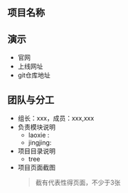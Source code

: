 ## 项目名称
## 演示
* 官网
* 上线网址
* git仓库地址

## 团队与分工
* 组长：xxx，成员：xxx,xxx
* 负责模块说明
    * laoxie :
    * jingjing: 
* 项目目录说明
    * tree
* 项目页面截图
    > 截有代表性得页面，不少于3张